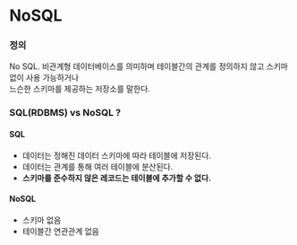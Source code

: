 # NoSQL

### 정의
No SQL. 비관계형 데이터베이스를 의미하며 테이블간의 관계를 정의하지 않고 스키마 없이 사용 가능하거나   
느슨한 스키마를 제공하는 저장소를 말한다.   


### SQL(RDBMS) vs NoSQL ?

#### SQL 

- 데이터는 정해진 데이터 스키마에 따라 테이블에 저장된다.
- 데이터는 관계를 통해 여러 테이블에 분산된다.
- **스키마를 준수하지 않은 레코드는 테이블에 추가할 수 없다.**


#### NoSQL 

- 스키마 없음
- 테이블간 연관관계 없음